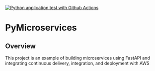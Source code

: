 [![Python application test with Github Actions](https://github.com/gitnassima20/PyMicroservices/actions/workflows/devops.yml/badge.svg)](https://github.com/gitnassima20/PyMicroservices/actions/workflows/devops.yml)

# PyMicroservices

## Overview

This project is an example of building microservices using FastAPI and integrating continuous delivery, integration, and deployment with AWS 

